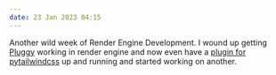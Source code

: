 ```yaml
---
date: 23 Jan 2023 04:15
---
```


Another wild week of Render Engine  Development.  I wound up getting [Pluggy](https://pluggy.readthedocs.io/en/latest/) working in render engine and now even have a [plugin for pytailwindcss](https://github.com/kjaymiller/render-engine-tailwindcss) up and running and started working on another. 